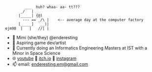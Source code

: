 ```
         ___  huh? whaa- aa- tt???
       _/   |  
      |_____| {@)
        --- == _/\ |    <-- average day at the computer factory
      [_____]   __)| 
ejm98  |   |   //| |
```
- 🌾 Mimi (she/they) @enderesting
- 🍙 Aspiring game dev/artist
- 🌱 Currently doing an Informatics Engineering Masters at IST with a Minor in Space Science
- 🌐 [youtube](https://www.youtube.com/channel/UCW_tTycD3_Uhe22CBzBbEYw) 💛 [itch.io](https://enderesting.itch.io/) 💛 [instagram](https://www.instagram.com/enderesting/)
- 📫 email: enderesting.em@gmail.com

<!---
enderesting/enderesting is a ✨ special ✨ repository because its `README.md` (this file) appears on your GitHub profile.
You can click the Preview link to take a look at your changes.
--->
